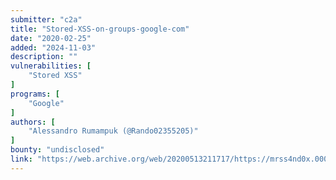 ```yaml
---
submitter: "c2a"
title: "Stored-XSS-on-groups-google-com"
date: "2020-02-25"
added: "2024-11-03"
description: ""
vulnerabilities: [
    "Stored XSS"
]
programs: [
    "Google"
]
authors: [
    "Alessandro Rumampuk (@Rando02355205)"
]
bounty: "undisclosed"
link: "https://web.archive.org/web/20200513211717/https://mrss4nd0x.000webhostapp.com/Stored-XSS-on-groups-google-com.php"
---
```




